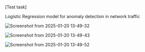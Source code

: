 [Test task]

Logistic Regression model for anomaly detection in network traffic

![Screenshot from 2025-01-20 13-49-32](https://github.com/user-attachments/assets/dbe182f3-78ac-4bbe-869e-f6ede00fde0d)

![Screenshot from 2025-01-20 13-49-43](https://github.com/user-attachments/assets/2dc82ddf-76a3-4d9d-b1ef-ed9f91cbbb98)

![Screenshot from 2025-01-20 13-49-52](https://github.com/user-attachments/assets/381e4b5b-ea07-4170-a7cb-a302278244c0)

